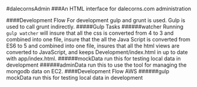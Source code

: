 #dalecornsAdmin
###An HTML interface for dalecorns.com administration

####Development Flow
For development gulp and grunt is used. Gulp is used to call grunt indirectly.
#####Gulp Tasks
######watcher
Running `gulp watcher` will insure that all the css is converted from 4 to 3 and combined into one file, insure that the all the Java Script is converted from ES6 to 5 and combined into one file, insures that all the html views are converted to JavaScript, and keeps Development/index.html in up to date with app/index.html.
######mockData
run this for testing local data in development
######adminData
run this to use the tool for managing the mongodb data on EC2.
####Development Flow AWS
######gulp mockData
run this for testing local data in development